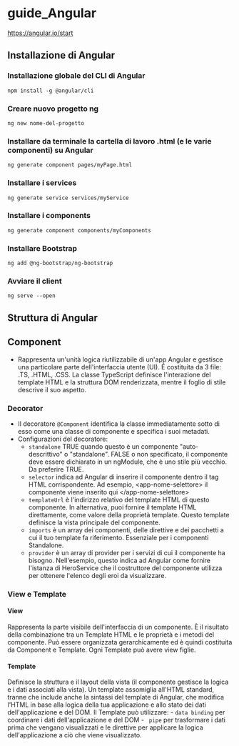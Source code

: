 # guide_Angular
https://angular.io/start

## Installazione di Angular

### Installazione globale del CLI di Angular
```
npm install -g @angular/cli
```
### Creare nuovo progetto ng
```
ng new nome-del-progetto
```
### Installare da terminale la cartella di lavoro .html (e le varie componenti) su Angular
```
ng generate component pages/myPage.html
```
### Installare i services
```
ng generate service services/myService
```
### Installare i components
```
ng generate component components/myComponents
```
### Installare Bootstrap
```
ng add @ng-bootstrap/ng-bootstrap
```
### Avviare il client
```
ng serve --open
```

## Struttura di Angular

## Component
- Rappresenta un'unità logica riutilizzabile di un'app Angular e gestisce una particolare parte dell'interfaccia utente (UI). É costituita da 3 file: .TS, .HTML, .CSS. La classe TypeScript definisce l'interazione del template HTML e la struttura DOM renderizzata, mentre il foglio di stile descrive il suo aspetto.

### Decorator
- Il decoratore `@Component` identifica la classe immediatamente sotto di esso come una classe di componente e specifica i suoi metadati.
- Configurazioni del decoratore: 
    - `standalone` TRUE quando questo è un componente "auto-descrittivo" o "standalone". FALSE o non specificato, il componente deve essere dichiarato in un ngModule, che è uno stile più vecchio. Da preferire TRUE.
    - `selector` indica ad Angular di inserire il componente dentro il tag HTML corrispondente. 
    Ad esempio, \<app-nome-selettore\> il componente viene inserito qui \</app-nome-selettore\>
    - `templateUrl` è l'indirizzo relativo del template HTML di questo componente. In alternativa, puoi fornire il template HTML direttamente, come valore della proprietà template. Questo template definisce la vista principale del componente.
    - `imports` è un array dei componenti, delle direttive e dei pacchetti a cui il tuo template fa riferimento. Essenziale per i componenti Standalone.
    - `provider` è un array di provider per i servizi di cui il componente ha bisogno. Nell'esempio, questo indica ad Angular come fornire l'istanza di HeroService che il costruttore del componente utilizza per ottenere l'elenco degli eroi da visualizzare.

### View e Template

#### View
Rappresenta la parte visibile dell'interfaccia di un componente. È il risultato della combinazione tra un Template HTML e le proprietà e i metodi del componente. 
Può essere organizzata gerarchicamente ed è quindi costituita da Component e Template. Ogni Template può avere view figlie.

#### Template
Definisce la struttura e il layout della vista (il componente gestisce la logica e i dati associati alla vista).
Un template assomiglia all'HTML standard, tranne che include anche la sintassi del template di Angular, che modifica l'HTML in base alla logica della tua applicazione e allo stato dei dati dell'applicazione e del DOM. 
Il Template può utilizzare:
    - `data binding` per coordinare i dati dell'applicazione e del DOM
    - ` pipe` per trasformare i dati prima che vengano visualizzati e le direttive per applicare la logica dell'applicazione a ciò che viene visualizzato.
